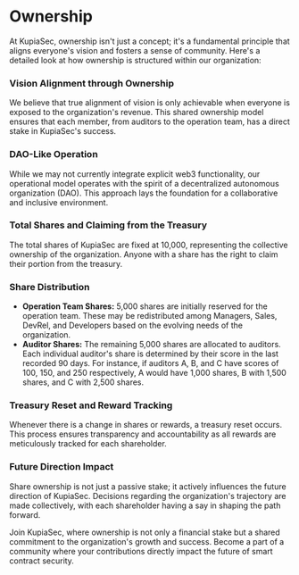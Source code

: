 # Ownership

At KupiaSec, ownership isn't just a concept; it's a fundamental principle that aligns everyone's vision and fosters a sense of community. Here's a detailed look at how ownership is structured within our organization:

### Vision Alignment through Ownership

We believe that true alignment of vision is only achievable when everyone is exposed to the organization's revenue. This shared ownership model ensures that each member, from auditors to the operation team, has a direct stake in KupiaSec's success.

### DAO-Like Operation

While we may not currently integrate explicit web3 functionality, our operational model operates with the spirit of a decentralized autonomous organization (DAO). This approach lays the foundation for a collaborative and inclusive environment.

### Total Shares and Claiming from the Treasury

The total shares of KupiaSec are fixed at 10,000, representing the collective ownership of the organization. Anyone with a share has the right to claim their portion from the treasury.

### Share Distribution

* **Operation Team Shares:** 5,000 shares are initially reserved for the operation team. These may be redistributed among Managers, Sales, DevRel, and Developers based on the evolving needs of the organization.
* **Auditor Shares:** The remaining 5,000 shares are allocated to auditors. Each individual auditor's share is determined by their score in the last recorded 90 days. For instance, if auditors A, B, and C have scores of 100, 150, and 250 respectively, A would have 1,000 shares, B with 1,500 shares, and C with 2,500 shares.

### Treasury Reset and Reward Tracking

Whenever there is a change in shares or rewards, a treasury reset occurs. This process ensures transparency and accountability as all rewards are meticulously tracked for each shareholder.

### Future Direction Impact

Share ownership is not just a passive stake; it actively influences the future direction of KupiaSec. Decisions regarding the organization's trajectory are made collectively, with each shareholder having a say in shaping the path forward.

Join KupiaSec, where ownership is not only a financial stake but a shared commitment to the organization's growth and success. Become a part of a community where your contributions directly impact the future of smart contract security.
